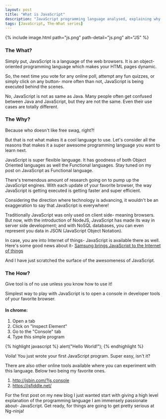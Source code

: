 ```yaml
---
layout: post
title: "What is JavaScript"
description: "JavaScript programming language analysed, explaining why do you want to use it for your next project."
tags: [JavaScript, The-What series]
---
```


{% include image.html path="js.png" path-detail="js.png" alt="JS" %}


### The What?
Simply put, JavaScript is a language of the web browsers. It is an object-oriented programming language which makes your HTML pages dynamic. 

So, the next time you vote for any online poll, attempt any fun quizzes, or simply click on any button- more often than not, JavaScript is being executed behind the scenes.

No, JavaScript is not as same as Java. Many people often get confused between Java and JavaScript, but they are not the same. Even their use cases are totally different.


### The Why?
Because who doesn't like free swag, right?!

But that is not what makes it a cool language to use. Let's consider all the reasons that makes it a super awesome programming language you want to learn next.

JavaScript is super flexible language. It has goodness of both Object Oriented languages as well the Functional languages. Stay tuned on my post on JavaScript as Functional language.

There's tremendous amount of research going on to pump up the JavaScript engines. With each update of your favorite browser, the way JavaScript is getting executed is getting faster and super efficient.

Considering the direction where technology is advancing, it wouldn't be an exaggeration to say that JavaScript is everywhere!
 
Traditionally JavaScript was only used on client side- meaning browsers. But now, with the introduction of NodeJS, JavaScript has made its way in server side development; and with NoSQL databases, you can even represent you data in JSON (JavaScript Object Notation).

In case, you are into Internet of things- JavaScript is available there as well. Here's some good news about it- [Samsung brings JavaScript to the Internet of things](http://www.infoworld.com/article/3117241/javascript/samsung-brings-javascript-to-the-internet-of-things.html)

And I have just scratched the surface of the awesomeness of JavaScript.


### The How?
Give tool is of no use unless you know how to use it!

Simplest way to play with JavaScript is to open a console in developer tools of your favorite browser.

#### In chrome:
1. Open a tab
2. Click on "Inspect Element"
3. Go to the "Console" tab
4. Type this simple program

{% highlight javascript %}
alert("Hello World!");
{% endhighlight %}

Voila! You just wrote your first JavaScript program. Super easy, isn't it?


There are also other online tools available where you can experiment with this language. Below two being my favorite ones.
1. http://jsbin.com/?js,console
2. https://jsfiddle.net/


For the first post on my new blog I just wanted start with giving a high level explanation of the programming language I am immensely passionate about- JavaScript. Get ready, for things are going to get pretty serious at Ng-ninja!

